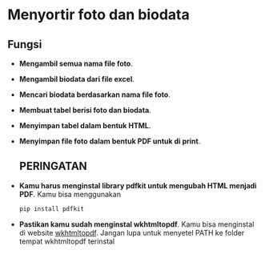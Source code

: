 # Menyortir foto dan biodata

  ## Fungsi
- **Mengambil semua nama file foto**.
- **Mengambil biodata dari file excel**.
- **Mencari biodata berdasarkan nama file foto**.
- **Membuat tabel berisi foto dan biodata**.
- **Menyimpan tabel dalam bentuk HTML**.
- **Menyimpan file foto dalam bentuk PDF untuk di print**.

  ## PERINGATAN
- **Kamu harus menginstal library pdfkit untuk mengubah HTML menjadi PDF**. Kamu bisa menggunakan
  
  ```bash
  pip install pdfkit
- **Pastikan kamu sudah menginstal wkhtmltopdf**. Kamu bisa menginstal di website [wkhtmltopdf](https://wkhtmltopdf.org/downloads.html). Jangan lupa untuk menyetel PATH ke folder tempat wkhtmltopdf terinstal
